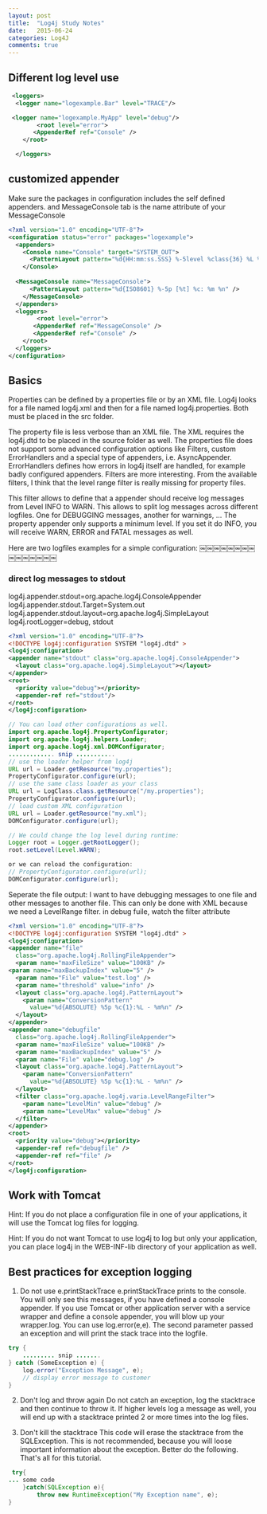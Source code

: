 ```yaml
---
layout: post
title:  "Log4j Study Notes"
date:   2015-06-24
categories: Log4J
comments: true
---
```


## Different log level use
```xml
 <loggers>    
  <logger name="logexample.Bar" level="TRACE"/>

 <logger name="logexample.MyApp" level="debug"/>
        <root level="error">    
       <AppenderRef ref="Console" />   
    </root>  

  </loggers>
```
## customized appender

Make sure the packages in configuration includes the self defined appenders. and MessageConsole tab is the name attribute of your MessageConsole

```xml
<?xml version="1.0" encoding="UTF-8"?>    
<configuration status="error" packages="logexample">    
  <appenders>    
    <Console name="Console" target="SYSTEM_OUT">    
      <PatternLayout pattern="%d{HH:mm:ss.SSS} %-5level %class{36} %L %M - %msg%xEx%n"/>    
    </Console> 
        
  <MessageConsole name="MessageConsole">
      <PatternLayout pattern="%d{ISO8601} %-5p [%t] %c: %m %n" />
    </MessageConsole>
  </appenders>    
  <loggers>    
        <root level="error">    
       <AppenderRef ref="MessageConsole" />   
       <AppenderRef ref="Console" />   
    </root>  
  </loggers>    
</configuration>
```

## Basics

Properties can be defined by a properties file or by an XML file. Log4j looks for a file named log4j.xml and then for a file named log4j.properties. Both must be placed in the src folder.

The property file is less verbose than an XML file. The XML requires the log4j.dtd to be placed in the source folder as well.  The properties file does not support some advanced configuration options like Filters, custom ErrorHandlers and a special type of appenders, i.e. AsyncAppender. ErrorHandlers defines how errors in log4j itself are handled, for example badly configured appenders. Filters are more interesting. From the available filters, I think that the level range filter is really missing for property files.

This filter allows to define that a appender should receive log messages from Level INFO to WARN. This allows to split log messages across different logfiles. One for DEBUGGING messages, another for warnings, ...
The property appender only supports a minimum level. If you set it do INFO, you will receive WARN, ERROR and FATAL messages as well.

Here are two logfiles examples for a simple configuration:
￼￼￼￼￼￼￼￼￼￼￼￼￼￼￼
### direct log messages to stdout ###
log4j.appender.stdout=org.apache.log4j.ConsoleAppender
log4j.appender.stdout.Target=System.out
log4j.appender.stdout.layout=org.apache.log4j.SimpleLayout
log4j.rootLogger=debug, stdout

```xml
<?xml version="1.0" encoding="UTF-8"?>
<!DOCTYPE log4j:configuration SYSTEM "log4j.dtd" >
<log4j:configuration>
<appender name="stdout" class="org.apache.log4j.ConsoleAppender">
  <layout class="org.apache.log4j.SimpleLayout"></layout>
</appender>
<root>
  <priority value="debug"></priority>
  <appender-ref ref="stdout"/>
</root>
</log4j:configuration>
```

```java
// You can load other configurations as well.
import org.apache.log4j.PropertyConfigurator;
import org.apache.log4j.helpers.Loader;
import org.apache.log4j.xml.DOMConfigurator;
............. snip ...........
// use the loader helper from log4j
URL url = Loader.getResource("my.properties");
PropertyConfigurator.configure(url);
// use the same class loader as your class
URL url = LogClass.class.getResource("/my.properties");
PropertyConfigurator.configure(url);
// load custom XML configuration
URL url = Loader.getResource("my.xml");
DOMConfigurator.configure(url);

// We could change the log level during runtime:
Logger root = Logger.getRootLogger();
root.setLevel(Level.WARN);

or we can reload the configuration:
// PropertyConfigurator.configure(url);
DOMConfigurator.configure(url);
```

Seperate the file output: I want to have debugging messages to one file and other messages to another file. This can only be done with XML because we need a LevelRange filter.
in debug fuile, watch the filter attribute

```xml
<?xml version="1.0" encoding="UTF-8"?>
<!DOCTYPE log4j:configuration SYSTEM "log4j.dtd" >
<log4j:configuration>
<appender name="file"
  class="org.apache.log4j.RollingFileAppender">
  <param name="maxFileSize" value="100KB" />
<param name="maxBackupIndex" value="5" />
  <param name="File" value="test.log" />
  <param name="threshold" value="info" />
  <layout class="org.apache.log4j.PatternLayout">
    <param name="ConversionPattern"
      value="%d{ABSOLUTE} %5p %c{1}:%L - %m%n" />
  </layout>
</appender>
<appender name="debugfile"
  class="org.apache.log4j.RollingFileAppender">
  <param name="maxFileSize" value="100KB" />
  <param name="maxBackupIndex" value="5" />
  <param name="File" value="debug.log" />
  <layout class="org.apache.log4j.PatternLayout">
    <param name="ConversionPattern"
      value="%d{ABSOLUTE} %5p %c{1}:%L - %m%n" />
  </layout>
  <filter class="org.apache.log4j.varia.LevelRangeFilter">
    <param name="LevelMin" value="debug" />
    <param name="LevelMax" value="debug" />
  </filter>
</appender>
<root>
  <priority value="debug"></priority>
  <appender-ref ref="debugfile" />
  <appender-ref ref="file" />
</root>
</log4j:configuration>
```

## Work with Tomcat

Hint: If you do not place a configuration file in one of your applications, it will use the Tomcat log files for logging.

Hint: If you do not want Tomcat to use log4j to log but only your application, you can place log4j in the WEB-INF-lib directory of your application as well.

## Best practices for exception logging

1. Do not use e.printStackTrace
e.printStackTrace prints to the console. You will only see this messages, if you have defined a console appender. If you use Tomcat or other application server with a service wrapper and define a console appender, you will blow up your wrapper.log. You can use log.error(e,e). The second parameter passed an exception and will print the stack trace into the logfile.
```java
try {
    ......... snip .......
} catch (SomeException e) {
    log.error("Exception Message", e);
    // display error message to customer
}
```

2. Don't log and throw again
Do not catch an exception, log the stacktrace and then continue to throw it. If higher levels log a message as well, you will end up with a stacktrace printed 2 or more times into the log files.

3. Don't kill the stacktrace
This code will erase the stacktrace from the SQLException. This is not recommended, because you will loose important information about the exception. Better do the following.
That's all for this tutorial.
```java
 try{
... some code
    }catch(SQLException e){
        throw new RuntimeException("My Exception name", e);
}￼￼
```
